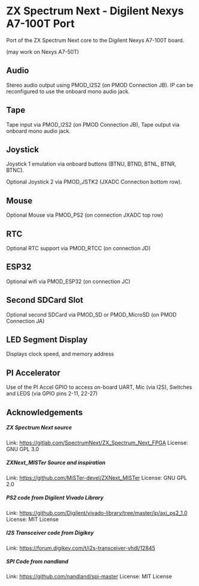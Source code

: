 # ZX Spectrum Next - Digilent Nexys A7-100T Port

Port of the ZX Spectrum Next core to the Digilent Nexys A7-100T board.

(may work on Nexys A7-50T)

## Audio

Stereo audio output using PMOD_I2S2 (on PMOD Connection JB). IP can be reconfigured to use the onboard mono audio jack.

## Tape

Tape input via PMOD_I2S2 (on PMOD Connection JB), Tape output via onboard mono audio jack.

## Joystick

Joystick 1 emulation via onboard buttons (BTNU, BTND, BTNL, BTNR, BTNC).

Optional Joystick 2 via PMOD_JSTK2 (JXADC Connection bottom row).

## Mouse

Optional Mouse via PMOD_PS2 (on connection JXADC top row)

## RTC

Optional RTC support via PMOD_RTCC (on connection JD)

## ESP32

Optional wifi via PMOD_ESP32 (on connection JC)

## Second SDCard Slot

Optional second SDCard via PMOD_SD or PMOD_MicroSD (on PMOD Connection JA)

## LED Segment Display

Displays clock speed, and memory address

## PI Accelerator

Use of the PI Accel GPIO to access on-board UART, Mic (via I2S), Switches and LEDS (via GPIO pins 2-11, 22-27) 

## Acknowledgements

##### ZX Spectrum Next source

Link: https://gitlab.com/SpectrumNext/ZX_Spectrum_Next_FPGA
License: GNU GPL 3.0

##### ZXNext_MISTer Source and inspiration

Link: https://github.com/MiSTer-devel/ZXNext_MISTer
License: GNU GPL 2.0

##### PS2 code from Digilent Vivado Library

Link: https://github.com/Digilent/vivado-library/tree/master/ip/axi_ps2_1.0
License: MIT License

##### I2S Transceiver code from Digikey

Link: https://forum.digikey.com/t/i2s-transceiver-vhdl/12845

##### SPI Code from  nandland

Link: https://github.com/nandland/spi-master
License: MIT License